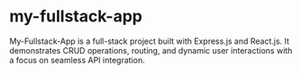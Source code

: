# my-fullstack-app
 My-Fullstack-App is a full-stack project built with Express.js and React.js. It demonstrates CRUD operations, routing, and dynamic user interactions with a focus on seamless API integration.

